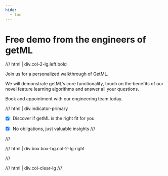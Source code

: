 ```yaml
---
hide:
  - toc
---
```


# **Free demo from the engineers of getML**

/// html | div.col-2-lg.left.bold

Join us for a personalized walkthrough of GetML.

We will demonstrate getML’s core functionality, touch on the benefits of our novel feature learning algorithms and answer all your questions.

Book and appointment with our engineering team today.

/// html | div.indicator-primary
- [x] Discover if getML is the right fit for you
- [x] No obligations, just valuable insights
///



///


/// html | div.box.box-bg.col-2-lg.right
<script charset="utf-8" type="text/javascript" src="//js-eu1.hsforms.net/forms/embed/v2.js"></script>
<script>
  hbspt.forms.create({
    region: "eu1",
    portalId: "144938854",
    formId: "1fa77de0-bbb2-4dd9-ac53-5954ff398980"
  });
</script>
///

/// html | div.col-clear-lg
///

